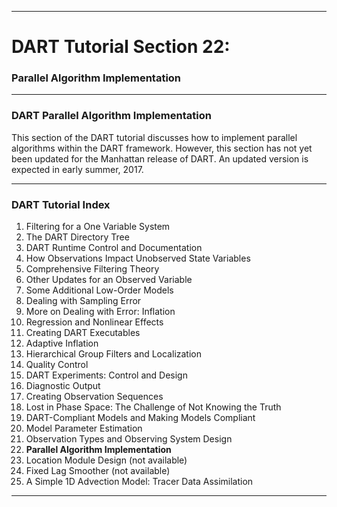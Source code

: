 
---

# DART Tutorial Section 22:  
### Parallel Algorithm Implementation  

---

### DART Parallel Algorithm Implementation

This section of the DART tutorial discusses how to implement parallel algorithms within the DART framework. However, this section has not yet been updated for the Manhattan release of DART. An updated version is expected in early summer, 2017.

---

### DART Tutorial Index

1. Filtering for a One Variable System
2. The DART Directory Tree
3. DART Runtime Control and Documentation
4. How Observations Impact Unobserved State Variables
5. Comprehensive Filtering Theory
6. Other Updates for an Observed Variable
7. Some Additional Low-Order Models
8. Dealing with Sampling Error
9. More on Dealing with Error: Inflation
10. Regression and Nonlinear Effects
11. Creating DART Executables
12. Adaptive Inflation
13. Hierarchical Group Filters and Localization
14. Quality Control
15. DART Experiments: Control and Design
16. Diagnostic Output
17. Creating Observation Sequences
18. Lost in Phase Space: The Challenge of Not Knowing the Truth
19. DART-Compliant Models and Making Models Compliant
20. Model Parameter Estimation
21. Observation Types and Observing System Design
22. **Parallel Algorithm Implementation**
23. Location Module Design (not available)
24. Fixed Lag Smoother (not available)
25. A Simple 1D Advection Model: Tracer Data Assimilation

---


